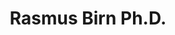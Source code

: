 ---
title: "Rasmus Birn Ph.D."
presenter_id: rasmus_birn
position: Staff Scientist
start_date: 1999
end_date: 2009
email: 
phone: 
photo: assets/images/portrait.jpg
status: former
layout: member 
---